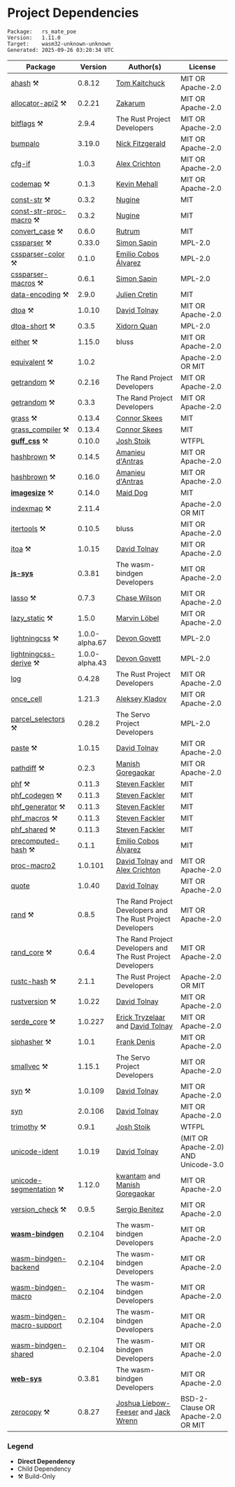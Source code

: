 # Project Dependencies
    Package:   rs_mate_poe
    Version:   1.11.0
    Target:    wasm32-unknown-unknown
    Generated: 2025-09-26 03:20:34 UTC

| Package | Version | Author(s) | License |
| ---- | ---- | ---- | ---- |
| [ahash](https://github.com/tkaitchuck/ahash) ⚒️ | 0.8.12 | [Tom Kaitchuck](mailto:tom.kaitchuck@gmail.com) | MIT OR Apache-2.0 |
| [allocator-api2](https://github.com/zakarumych/allocator-api2) ⚒️ | 0.2.21 | [Zakarum](mailto:zaq.dev@icloud.com) | MIT OR Apache-2.0 |
| [bitflags](https://github.com/bitflags/bitflags) ⚒️ | 2.9.4 | The Rust Project Developers | MIT OR Apache-2.0 |
| [bumpalo](https://github.com/fitzgen/bumpalo) | 3.19.0 | [Nick Fitzgerald](mailto:fitzgen@gmail.com) | MIT OR Apache-2.0 |
| [cfg-if](https://github.com/rust-lang/cfg-if) | 1.0.3 | [Alex Crichton](mailto:alex@alexcrichton.com) | MIT OR Apache-2.0 |
| [codemap](https://github.com/kevinmehall/codemap) ⚒️ | 0.1.3 | [Kevin Mehall](mailto:km@kevinmehall.net) | MIT OR Apache-2.0 |
| [const-str](https://github.com/Nugine/const-str) ⚒️ | 0.3.2 | [Nugine](mailto:nugine@foxmail.com) | MIT |
| [const-str-proc-macro](https://github.com/Nugine/const-str) ⚒️ | 0.3.2 | [Nugine](mailto:nugine@foxmail.com) | MIT |
| [convert_case](https://github.com/rutrum/convert-case) ⚒️ | 0.6.0 | [Rutrum](mailto:dave@rutrum.net) | MIT |
| [cssparser](https://github.com/servo/rust-cssparser) ⚒️ | 0.33.0 | [Simon Sapin](mailto:simon.sapin@exyr.org) | MPL-2.0 |
| [cssparser-color](https://github.com/servo/rust-cssparser) ⚒️ | 0.1.0 | [Emilio Cobos Álvarez](mailto:emilio@crisal.io) | MPL-2.0 |
| [cssparser-macros](https://github.com/servo/rust-cssparser) ⚒️ | 0.6.1 | [Simon Sapin](mailto:simon.sapin@exyr.org) | MPL-2.0 |
| [data-encoding](https://github.com/ia0/data-encoding) ⚒️ | 2.9.0 | [Julien Cretin](mailto:git@ia0.eu) | MIT |
| [dtoa](https://github.com/dtolnay/dtoa) ⚒️ | 1.0.10 | [David Tolnay](mailto:dtolnay@gmail.com) | MIT OR Apache-2.0 |
| [dtoa-short](https://github.com/upsuper/dtoa-short) ⚒️ | 0.3.5 | [Xidorn Quan](mailto:me@upsuper.org) | MPL-2.0 |
| [either](https://github.com/rayon-rs/either) ⚒️ | 1.15.0 | bluss | MIT OR Apache-2.0 |
| [equivalent](https://github.com/indexmap-rs/equivalent) ⚒️ | 1.0.2 |  | Apache-2.0 OR MIT |
| [getrandom](https://github.com/rust-random/getrandom) ⚒️ | 0.2.16 | The Rand Project Developers | MIT OR Apache-2.0 |
| [getrandom](https://github.com/rust-random/getrandom) ⚒️ | 0.3.3 | The Rand Project Developers | MIT OR Apache-2.0 |
| [grass](https://github.com/connorskees/grass) ⚒️ | 0.13.4 | [Connor Skees](mailto:39542938&#43;connorskees@users.noreply.github.com) | MIT |
| [grass_compiler](https://github.com/connorskees/grass) ⚒️ | 0.13.4 | [Connor Skees](mailto:39542938&#43;connorskees@users.noreply.github.com) | MIT |
| [**guff_css**](https://github.com/Blobfolio/guff) ⚒️ | 0.10.0 | [Josh Stoik](mailto:josh@blobfolio.com) | WTFPL |
| [hashbrown](https://github.com/rust-lang/hashbrown) ⚒️ | 0.14.5 | [Amanieu d'Antras](mailto:amanieu@gmail.com) | MIT OR Apache-2.0 |
| [hashbrown](https://github.com/rust-lang/hashbrown) ⚒️ | 0.16.0 | [Amanieu d'Antras](mailto:amanieu@gmail.com) | MIT OR Apache-2.0 |
| [**imagesize**](https://github.com/Roughsketch/imagesize) ⚒️ | 0.14.0 | [Maid Dog](mailto:maiddogsrl@gmail.com) | MIT |
| [indexmap](https://github.com/indexmap-rs/indexmap) ⚒️ | 2.11.4 |  | Apache-2.0 OR MIT |
| [itertools](https://github.com/rust-itertools/itertools) ⚒️ | 0.10.5 | bluss | MIT OR Apache-2.0 |
| [itoa](https://github.com/dtolnay/itoa) ⚒️ | 1.0.15 | [David Tolnay](mailto:dtolnay@gmail.com) | MIT OR Apache-2.0 |
| [**js-sys**](https://github.com/wasm-bindgen/wasm-bindgen/tree/master/crates/js-sys) | 0.3.81 | The wasm-bindgen Developers | MIT OR Apache-2.0 |
| [lasso](https://github.com/Kixiron/lasso) ⚒️ | 0.7.3 | [Chase Wilson](mailto:contact@chasewilson.dev) | MIT OR Apache-2.0 |
| [lazy_static](https://github.com/rust-lang-nursery/lazy-static.rs) ⚒️ | 1.5.0 | [Marvin Löbel](mailto:loebel.marvin@gmail.com) | MIT OR Apache-2.0 |
| [lightningcss](https://github.com/parcel-bundler/lightningcss) ⚒️ | 1.0.0-alpha.67 | [Devon Govett](mailto:devongovett@gmail.com) | MPL-2.0 |
| [lightningcss-derive](https://github.com/parcel-bundler/lightningcss) ⚒️ | 1.0.0-alpha.43 | [Devon Govett](mailto:devongovett@gmail.com) | MPL-2.0 |
| [log](https://github.com/rust-lang/log) | 0.4.28 | The Rust Project Developers | MIT OR Apache-2.0 |
| [once_cell](https://github.com/matklad/once_cell) | 1.21.3 | [Aleksey Kladov](mailto:aleksey.kladov@gmail.com) | MIT OR Apache-2.0 |
| [parcel_selectors](https://github.com/parcel-bundler/lightningcss) ⚒️ | 0.28.2 | The Servo Project Developers | MPL-2.0 |
| [paste](https://github.com/dtolnay/paste) ⚒️ | 1.0.15 | [David Tolnay](mailto:dtolnay@gmail.com) | MIT OR Apache-2.0 |
| [pathdiff](https://github.com/Manishearth/pathdiff) ⚒️ | 0.2.3 | [Manish Goregaokar](mailto:manishsmail@gmail.com) | MIT OR Apache-2.0 |
| [phf](https://github.com/rust-phf/rust-phf) ⚒️ | 0.11.3 | [Steven Fackler](mailto:sfackler@gmail.com) | MIT |
| [phf_codegen](https://github.com/rust-phf/rust-phf) ⚒️ | 0.11.3 | [Steven Fackler](mailto:sfackler@gmail.com) | MIT |
| [phf_generator](https://github.com/rust-phf/rust-phf) ⚒️ | 0.11.3 | [Steven Fackler](mailto:sfackler@gmail.com) | MIT |
| [phf_macros](https://github.com/rust-phf/rust-phf) ⚒️ | 0.11.3 | [Steven Fackler](mailto:sfackler@gmail.com) | MIT |
| [phf_shared](https://github.com/rust-phf/rust-phf) ⚒️ | 0.11.3 | [Steven Fackler](mailto:sfackler@gmail.com) | MIT |
| [precomputed-hash](https://github.com/emilio/precomputed-hash) ⚒️ | 0.1.1 | [Emilio Cobos Álvarez](mailto:emilio@crisal.io) | MIT |
| [proc-macro2](https://github.com/dtolnay/proc-macro2) | 1.0.101 | [David Tolnay](mailto:dtolnay@gmail.com) and [Alex Crichton](mailto:alex@alexcrichton.com) | MIT OR Apache-2.0 |
| [quote](https://github.com/dtolnay/quote) | 1.0.40 | [David Tolnay](mailto:dtolnay@gmail.com) | MIT OR Apache-2.0 |
| [rand](https://github.com/rust-random/rand) ⚒️ | 0.8.5 | The Rand Project Developers and The Rust Project Developers | MIT OR Apache-2.0 |
| [rand_core](https://github.com/rust-random/rand) ⚒️ | 0.6.4 | The Rand Project Developers and The Rust Project Developers | MIT OR Apache-2.0 |
| [rustc-hash](https://github.com/rust-lang/rustc-hash) ⚒️ | 2.1.1 | The Rust Project Developers | Apache-2.0 OR MIT |
| [rustversion](https://github.com/dtolnay/rustversion) ⚒️ | 1.0.22 | [David Tolnay](mailto:dtolnay@gmail.com) | MIT OR Apache-2.0 |
| [serde_core](https://github.com/serde-rs/serde) ⚒️ | 1.0.227 | [Erick Tryzelaar](mailto:erick.tryzelaar@gmail.com) and [David Tolnay](mailto:dtolnay@gmail.com) | MIT OR Apache-2.0 |
| [siphasher](https://github.com/jedisct1/rust-siphash) ⚒️ | 1.0.1 | [Frank Denis](mailto:github@pureftpd.org) | MIT OR Apache-2.0 |
| [smallvec](https://github.com/servo/rust-smallvec) ⚒️ | 1.15.1 | The Servo Project Developers | MIT OR Apache-2.0 |
| [syn](https://github.com/dtolnay/syn) ⚒️ | 1.0.109 | [David Tolnay](mailto:dtolnay@gmail.com) | MIT OR Apache-2.0 |
| [syn](https://github.com/dtolnay/syn) | 2.0.106 | [David Tolnay](mailto:dtolnay@gmail.com) | MIT OR Apache-2.0 |
| [trimothy](https://github.com/Blobfolio/trimothy) ⚒️ | 0.9.1 | [Josh Stoik](mailto:josh@blobfolio.com) | WTFPL |
| [unicode-ident](https://github.com/dtolnay/unicode-ident) | 1.0.19 | [David Tolnay](mailto:dtolnay@gmail.com) | (MIT OR Apache-2.0) AND Unicode-3.0 |
| [unicode-segmentation](https://github.com/unicode-rs/unicode-segmentation) ⚒️ | 1.12.0 | [kwantam](mailto:kwantam@gmail.com) and [Manish Goregaokar](mailto:manishsmail@gmail.com) | MIT OR Apache-2.0 |
| [version_check](https://github.com/SergioBenitez/version_check) ⚒️ | 0.9.5 | [Sergio Benitez](mailto:sb@sergio.bz) | MIT OR Apache-2.0 |
| [**wasm-bindgen**](https://github.com/wasm-bindgen/wasm-bindgen) | 0.2.104 | The wasm-bindgen Developers | MIT OR Apache-2.0 |
| [wasm-bindgen-backend](https://github.com/wasm-bindgen/wasm-bindgen/tree/master/crates/backend) | 0.2.104 | The wasm-bindgen Developers | MIT OR Apache-2.0 |
| [wasm-bindgen-macro](https://github.com/wasm-bindgen/wasm-bindgen/tree/master/crates/macro) | 0.2.104 | The wasm-bindgen Developers | MIT OR Apache-2.0 |
| [wasm-bindgen-macro-support](https://github.com/wasm-bindgen/wasm-bindgen/tree/master/crates/macro-support) | 0.2.104 | The wasm-bindgen Developers | MIT OR Apache-2.0 |
| [wasm-bindgen-shared](https://github.com/wasm-bindgen/wasm-bindgen/tree/master/crates/shared) | 0.2.104 | The wasm-bindgen Developers | MIT OR Apache-2.0 |
| [**web-sys**](https://github.com/wasm-bindgen/wasm-bindgen/tree/master/crates/web-sys) | 0.3.81 | The wasm-bindgen Developers | MIT OR Apache-2.0 |
| [zerocopy](https://github.com/google/zerocopy) ⚒️ | 0.8.27 | [Joshua Liebow-Feeser](mailto:joshlf@google.com) and [Jack Wrenn](mailto:jswrenn@amazon.com) | BSD-2-Clause OR Apache-2.0 OR MIT |

### Legend

* **Direct Dependency**
* Child Dependency
* ⚒️ Build-Only
